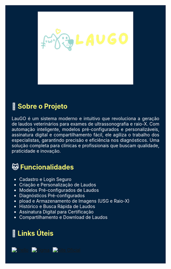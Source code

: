 <div style="background-color: #022240; color: white; padding: 20px 0; border-radius: 0;">
  <div align="center">
    <img src="./assets-imgs/logo-laugo.png" alt="LAUGO" width="300"/>
  </div>
</div>

<div style="background-color: #022240; color: white; padding: 20px; border-radius: 0; margin-top: -16px;">

## 🐶 <span style="color: #FFFD74;">Sobre o Projeto</span>
<p style="text-align: justify;">LauGO é um sistema moderno e intuitivo que revoluciona a geração de laudos veterinários para exames de ultrassonografia e raio-X. Com automação inteligente, modelos pré-configurados e personalizáveis, assinatura digital e compartilhamento fácil, ele agiliza o trabalho dos especialistas, garantindo precisão e eficiência nos diagnósticos. Uma solução completa para clínicas e profissionais que buscam qualidade, praticidade e inovação.</p>

## 🐱 <span style="color: #FFFD74;">Funcionalidades
- Cadastro e Login Seguro
- Criação e Personalização de Laudos
- Modelos Pré-configurados de Laudos
- Diagnósticos Pré-configurados
- pload e Armazenamento de Imagens (USG e Raio-X)
- Histórico e Busca Rápida de Laudos
- Assinatura Digital para Certificação
- Compartilhamento e Download de Laudos


## 🐹 <span style="color: #FFFD74;">Links Úteis
<div style="text-align: left; display: flex; gap: 10px; flex-wrap: wrap;">

[![Trello](https://img.shields.io/badge/📋_Trello-0052CC?style=for-the-badge&logo=trello&logoColor=white&labelColor=011a33)](https://trello.com/b/IUtaF52f/projeto-veterin%C3%A1rio)  

[![Figma](https://img.shields.io/badge/🎨_Figma-F24E1E?style=for-the-badge&logo=figma&logoColor=white&labelColor=011a33)](https://www.figma.com/proto/minaFnN64nLJ4tbQGkIPlB/Veterinário)  

[![Site Oficial](https://img.shields.io/badge/🌐_Site_Oficial-4dabf7?style=for-the-badge&labelColor=011a33)](https://link-para-site.com)  
  

</div>

</div>